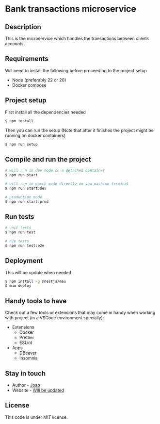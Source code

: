 # Bank transactions microservice

## Description

This is the microservice which handles the transactions between clients accounts.

## Requirements

Will need to install the following before proceeding to the project setup

- Node (preferably 22 or 20)
- Docker compose

## Project setup

First install all the dependencies needed

```bash
$ npm install
```

Then you can run the setup (Note that after it finishes the project might be running on docker containers)

```bash
$ npm run setup
```

## Compile and run the project

```bash
# will run in dev mode on a detached container
$ npm run start

# will run in watch mode directly on you machine terminal
$ npm run start:dev

# production mode
$ npm run start:prod
```

## Run tests

```bash
# unit tests
$ npm run test

# e2e tests
$ npm run test:e2e
```

## Deployment

This will be update when needed

```bash
$ npm install -g @nestjs/mau
$ mau deploy
```

## Handy tools to have

Check out a few tools or extensions that may come in handy when working with project (in a VSCode environment specially):

- Extensions
  - Docker
  - Prettier
  - ESLint
- Apps
  - DBeaver
  - Insomnia

## Stay in touch

- Author - [Joao](https://github.com/joanun3s2)
- Website - [Will be updated](Limatecnologia.com)

## License

This code is under MIT license.
